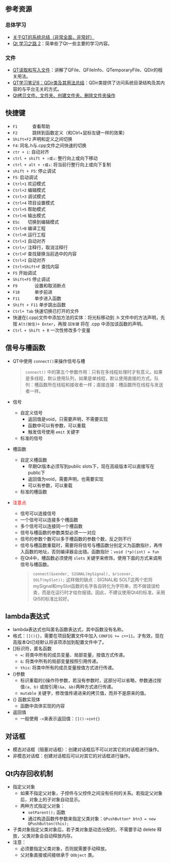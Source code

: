 <!--
 * @Author: JOhnJeep
 * @Date: 2020-09-07 09:18:32
 * @LastEditTime: 2020-11-27 16:06:34
 * @LastEditors: Please set LastEditors
 * @Description: QT基础知识
 * 
-->
## 参考资源

### 总体学习
- [关于QT的系统总结（非常全面，非常好）](https://www.cnblogs.com/findumars/p/5529526.html)
- [Qt 学习之路 2](https://www.bookstack.cn/read/qt-study-road-2/da83aa582cd34d4d.md)：简单些了Qt一些主要的学习内容。


### 文件
- [QT读取和写入文件](https://blog.csdn.net/qq_40732350/article/details/86774306)：讲解了QFile、QFileInfo、QTemporaryFile、QDir的相关用法。
- [QT学习笔记8：QDir类及其用法总结](https://www.cnblogs.com/aiguona/p/10298226.html)：QDir类提供了访问系统目录结构及其内容的与平台无关的方式。
- [Qt拷贝文件、文件夹、创建文件夹、删除文件夹操作](https://blog.csdn.net/ljt350740378/article/details/71381705)



## 快捷键
- `F1      `  查看帮助
- `F2      `  跳转到函数定义（和Ctrl+鼠标左键一样的效果）
- `Shift+F2`    声明和定义之间切换
- `F4`: 同名.h与.cpp文件之间快速的切换 
- `ctr + i`: 自动对齐 
- `ctrl + shift + ↑或↓`: 整行向上或向下移动
- `ctrl + alt + ↑或↓`: 将当前行整行向上或向下复制
- `shift + F5`: 停止调试
- `F5`: 启动调试
- `Ctrl+1`         欢迎模式
- `Ctrl+2`        编辑模式
- `Ctrl+3`        调试模式
- `Ctrl+4`        项目设置模式
- `Ctrl+5`        帮助模式    
- `Ctrl+6`        输出模式
- `ESc   `     切换到编辑模式
- `Ctrl+B`        编译工程
- `Ctrl+R`        运行工程
- `Ctrl+I`        自动对齐
- `Ctrl+/`        注释行，取消注释行
- `Ctrl+F`       查找替换当前选中的内容
- `Ctrl+I`        自动对齐
- `Ctrl+Shift+F`  查找内容
- `F5`            开始调试
- `Shift+F5`   停止调试
- `F9       `     设置和取消断点
- `F10      `    单步前进
- `F11      `    单步进入函数
- `Shift + F11`  单步跳出函数
- `Ctrl+ Tab` 快速切换已打开的文件
- 快速在(.cpp)文件中添加方法的实体：将光标移动到 .h 文件中的方法声明，先按 `Alt(按住)+ Enter`，再按 `回车键` 将在 .cpp 中添加该函数的声明。
- `Ctrl + Shift + R` 一次性修改多个变量



## 信号与槽函数
- QT中使用 `connect()`来操作信号与槽
  > `connect()` 中的第五个参数作用：只有在多线程处理时才有意义。如果是多线程，默认使用队列，如果是单线程，默认使用直接的方式。队列：槽函数所在线程和接收者一样；直接连接：槽函数所在线程与发送者一样。

- 信号
  - 自定义信号
    - 返回值是void，只需要声明，不需要实现
    - 函数中可以有参数，可以重载
    - 触发信号使用 `emit` 关键字
  - 标准的信号

- 槽函数
  - 自定义槽函数
    - 早期Qt版本必须写到public slots下，现在高级版本可以直接写在public下
    - 返回值为void，需要声明，也需要实现
    - 可以有参数，可以重载
  - 标准的槽函数 

- <font color=red> 注意点 </font>
  - 信号可以连接信号
  - 一个信号可以连接多个槽函数
  - 多个信号可以连接同一个槽函数
  - 信号与槽函数的参数类型必须一一对应
  - 信号的参数个数可以多于槽函数的参数个数，反之则不行
  - 信号与槽函数重载时，需要将将信号与槽函数分别定义为函数指针，再传入函数的地址，否则编译器会出错。函数指针：`void (*p)(int) = fun`
  - 在Qt4中，槽函数必须使用 `slots` 关键字来修饰，使用下面的方式来调用信号与槽函数。
    > `connect(&sender, SIGNAL(mySignal), &ricever, SOLT(mySlot));`
    这样做的缺点：SIGNAL和 SOLT这两个宏将mySignal和mySlot函数的名字各自转化为字符串，而不做错误检查，而是在运行时才给你报错。因此，不建议使用Qt4的标准，采用Qt5的标准比较好。



## lambda表达式
- lambda表达式也叫匿名函数表达式，其中函数没有名称。
- 格式：`[](){}`，需要在项目配置文件中加入 `CONFIG += c++11`，才有效，现在高版本Qt已经默认将该项添加到配置文件中了。
- []标识符，匿名函数
  - `=`: 将类中所有的成员变量、局部变量，按值方式传递。
  - `&`: 将类中所有的局部变量按照引用传递。
  - `this`: 将类中所有的成员变量按值方式进行传递。
- ()参数
  - 标识重载的()操作符参数，若没有参数时，这部分可以省略，参数通过按值`(a, b)` 或按引用`(&a, &b)`两种方式进行传递。
  - `mutable` 关键字，修改值传递进来的拷贝值，而并不是原来的值。
- {} 函数实现体
  - 函数中具体实现的内容
- 返回值
  - 一般使用 `->`来表示返回值：`[]()->int{}`


## 对话框
- 模态对话框（阻塞对话框）：创建对话框后不可以对其它的对话框进行操作。
- 非模态对话框：创建对话框后可以对其它的对话框进行操作。


## Qt内存回收机制
- 指定父对象
  - 如果不指定父对象，子控件与父控件之间没有任何的关系。若指定父对象后，对象上的子对象自动显示。
  - 两种方式指定父对象：
    - `setParent();`  函数
    - 通过构造函数传参数来指定父类对象：`QPushButton* btn3 = new QPushButton(this);`
- 子类对象指定父类对象后，若子类对象是动态分配的，不需要手动 delete 释放，父类对象会自动释放内存。
- 注意：
  - 必须要指定父类对象，否则就需要手动释放。
  - 父对象直接或间接继承于 `QObject` 类。
